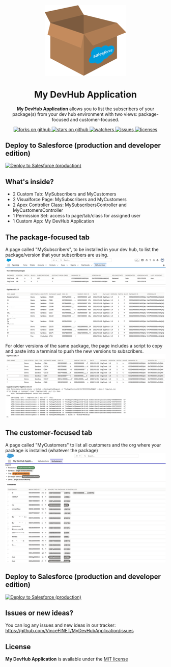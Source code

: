 
<div align="center">
  <img src="docs/mydevhubapp-icon.png" width="256" alt="My DevHub Application Logo" />
  <h1>My DevHub Application</h1>
  <p>
    <b>My DevHub Application</b> allows you to list the subscribers of your package(s) from your dev hub environment with two views: package-focused and customer-focused.
  </p>
  <a href="https://github.com/VinceFINET/MyDevHubApplication/network/members">
    <img alt="forks on github" src="https://img.shields.io/github/forks/VinceFINET/MyDevHubApplication?style=flat-square&logoColor=blue">
  </a>
  <a href="https://github.com/VinceFINET/MyDevHubApplication/stargazers">
    <img alt="stars on github" src="https://img.shields.io/github/stars/VinceFINET/MyDevHubApplication?style=flat-square">
  </a>
  <a href="https://github.com/VinceFINET/MyDevHubApplication/watchers">
    <img alt="watchers" src="https://img.shields.io/github/watchers/VinceFINET/MyDevHubApplication?style=flat-square">
  </a>
  <a href="https://github.com/VinceFINET/MyDevHubApplication/issues">
    <img alt="issues" src="https://img.shields.io/github/issues-raw/VinceFINET/MyDevHubApplication?style=flat-square">
  </a>
  <a href="https://opensource.org/licenses/MIT">
    <img alt="licenses" src="https://img.shields.io/badge/License-MIT-yellow.svg">
  </a>
</div>

## Deploy to Salesforce (production and developer edition)

<a href="https://githubsfdeploy.herokuapp.com/app/githubdeploy/VinceFINET/MyDevHubApplication?ref=master">
  <img alt="Deploy to Salesforce (production)" src="https://raw.githubusercontent.com/afawcett/githubsfdeploy/master/deploy.png">
</a>

## What's inside?

- 2 Custom Tab: MySubscribers and MyCustomers
- 2 Visualforce Page: MySubscribers and MyCustomers
- 2 Apex Controller Class: MySubscribersController and MyCustomersController
- 1 Permission Set: access to page/tab/class for assigned user
- 1 Custom App: My DevHub Application

## The package-focused tab

A page called "MySubscribers", to be installed in your dev hub, to list the package/version that your subscribers are using.
![Screenshot #1](/docs/MySubs.png)

For older versions of the same package, the page includes a script to copy and paste into a terminal to push the new versions to subscribers.
![Screenshot #1](/docs/MySubs2.png)

## The customer-focused tab

A page called "MyCustomers" to list all customers and the org where your package is installed (whatever the package)
![Screenshot #3](/docs/MyCusts.png)

## Deploy to Salesforce (production and developer edition)

<a href="https://githubsfdeploy.herokuapp.com/app/githubdeploy/VinceFINET/MyDevHubApplication?ref=master">
  <img alt="Deploy to Salesforce (production)" src="https://raw.githubusercontent.com/afawcett/githubsfdeploy/master/deploy.png">
</a>

## Issues or new ideas?

You can log any issues and new ideas in our tracker: https://github.com/VinceFINET/MyDevHubApplication/issues

## License

<b>My DevHub Application</b> is available under the [MIT license](LICENSE.md)

